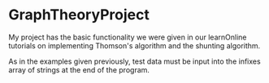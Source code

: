 # GraphTheoryProject

My project has the basic functionality we were given in our learnOnline tutorials on implementing Thomson's algorithm and the shunting algorithm.

As in the examples given previously, test data must be input into the infixes array of strings at the end of the program.



